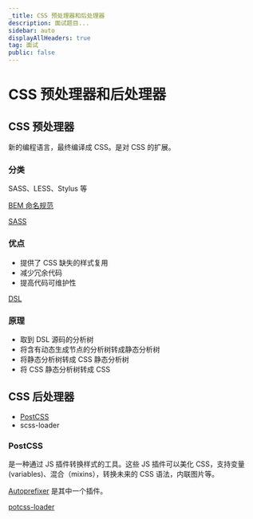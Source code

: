 ```yaml
---
_title: CSS 预处理器和后处理器
description: 面试题目...
sidebar: auto
displayAllHeaders: true
tag: 面试
public: false
---
```


# CSS 预处理器和后处理器

## CSS 预处理器

新的编程语言，最终编译成 CSS。是对 CSS 的扩展。

### 分类

SASS、LESS、Stylus 等

[BEM 命名规范](https://github.com/Tencent/tmt-workflow/wiki/%E2%92%9B-%5B%E8%A7%84%E8%8C%83%5D--CSS-BEM-%E4%B9%A6%E5%86%99%E8%A7%84%E8%8C%83)

[SASS](http://sass.bootcss.com/docs/sass-reference/)

### 优点

- 提供了 CSS 缺失的样式复用
- 减少冗余代码
- 提高代码可维护性

[DSL](https://zh.wikipedia.org/wiki/%E9%A2%86%E5%9F%9F%E7%89%B9%E5%AE%9A%E8%AF%AD%E8%A8%80)

### 原理

- 取到 DSL 源码的分析树
- 将含有动态生成节点的分析树转成静态分析树
- 将静态分析树转成 CSS 静态分析树
- 将 CSS 静态分析树转成 CSS

## CSS 后处理器

- [PostCSS](https://github.com/postcss/postcss)
- scss-loader

### PostCSS

是一种通过 JS 插件转换样式的工具。这些 JS 插件可以美化 CSS，支持变量(variables)、混合（mixins），转换未来的 CSS 语法，内联图片等。

[Autoprefixer](https://github.com/postcss/autoprefixer) 是其中一个插件。

[potcss-loader](https://www.webpackjs.com/loaders/postcss-loader/)


